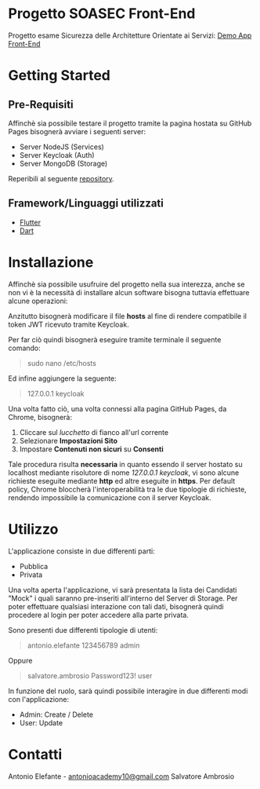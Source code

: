 # Progetto SOASEC Front-End

Progetto esame Sicurezza delle Architetture Orientate ai Servizi: [Demo App Front-End](https://antonioacademy10.github.io/progetto-soasec-github-pages/#/)

# Getting Started

## Pre-Requisiti

Affinchè sia possibile testare il progetto tramite la pagina hostata su GitHub Pages bisognerà avviare i seguenti server:

 - Server NodeJS (Services)
 - Server Keycloak (Auth)
 - Server MongoDB (Storage)

Reperibili al seguente [repository](https://github.com/antonioacademy10/progetto-soasec).

## Framework/Linguaggi utilizzati

 - [Flutter](https://www.flutter.dev/)
 - [Dart](https://www.dart.dev/)


# Installazione

Affinchè sia possibile usufruire del progetto nella sua interezza, anche se non vi è la necessità di installare alcun software bisogna tuttavia effettuare alcune operazioni:

Anzitutto bisognerà modificare il file **hosts** al fine di rendere compatibile il token JWT ricevuto tramite Keycloak.

Per far ciò quindi bisognerà eseguire tramite terminale il seguente comando:

> sudo nano /etc/hosts

Ed infine aggiungere la seguente:

> 127.0.0.1 keycloak

Una volta fatto ciò, una volta connessi alla pagina GitHub Pages, da Chrome, bisognerà:

1. Cliccare sul *lucchetto* di fianco all'url corrente
2. Selezionare **Impostazioni Sito**
3. Impostare **Contenuti non sicuri** su **Consenti**

Tale procedura risulta **necessaria** in quanto essendo il server hostato su localhost mediante risolutore di nome *127.0.0.1 keycloak*, vi sono alcune richieste eseguite mediante **http** ed altre eseguite in **https**.
Per default policy, Chrome bloccherà l'interoperabilità tra le due tipologie di richieste, rendendo impossibile la comunicazione con il server Keycloak.

# Utilizzo
L'applicazione consiste in due differenti parti:

- Pubblica
- Privata

Una volta aperta l'applicazione, vi sarà presentata la lista dei Candidati "Mock" i quali saranno pre-inseriti all'interno del Server di Storage. 
Per poter effettuare qualsiasi interazione con tali dati, bisognerà quindi procedere al login per poter accedere alla parte privata.

Sono presenti due differenti tipologie di utenti:

> 
>antonio.elefante
>123456789 
>admin

Oppure

> salvatore.ambrosio
>Password123!
>user

In funzione del ruolo, sarà quindi possibile interagire in due differenti modi con l'applicazione:

- Admin: Create / Delete
- User: Update

# Contatti

Antonio Elefante - antonioacademy10@gmail.com
Salvatore Ambrosio
